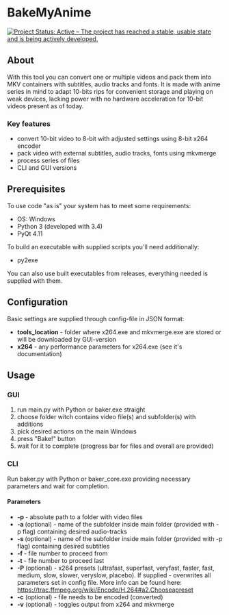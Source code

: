 BakeMyAnime
===========

[![Project Status: Active – The project has reached a stable, usable state and is being actively developed.](http://www.repostatus.org/badges/latest/active.svg)](http://www.repostatus.org/#active)

## About
With this tool you can convert one or multiple videos and pack them into MKV containers with subtitles, audio tracks and fonts. It is made with anime series in mind to adapt 10-bits rips for convenient storage and playing on weak devices, lacking power with no hardware acceleration for 10-bit videos present as of today.

### Key features
* convert 10-bit video to 8-bit with adjusted settings using 8-bit x264 encoder
* pack video with external subtitles, audio tracks, fonts using mkvmerge
* process series of files
* CLI and GUI versions

## Prerequisites
To use code "as is" your system has to meet some requirements:
* OS: Windows
* Python 3 (developed with 3.4)
* PyQt 4.11

To build an executable with supplied scripts you'll need additionally:
* py2exe

You can also use built executables from releases, everything needed is supplied with them.

## Configuration
Basic settings are supplied through config-file in JSON format:
* **tools_location** - folder where x264.exe and mkvmerge.exe are stored or will be downloaded by GUI-version
* **x264** - any performance parameters for x264.exe (see it's documentation)

## Usage

### GUI
1. run main&#46;py with Python or baker.exe straight
2. choose folder witch contains video file(s) and subfolder(s) with additions
3. pick desired actions on the main Windows
4. press "Bake!" button
5. wait for it to complete (progress bar for files and overall are provided)

### CLI
Run baker&#46;py with Python or baker_core.exe providing necessary parameters and wait for completion.

#### Parameters
* **-p <absolute path>** - absolute path to a folder with video files
* **-a <folder name>** (optional) - name of the subfolder inside main folder (provided with -p flag) containing desired audio-tracks
* **-s <folder name>** (optional) - name of the subfolder inside main folder (provided with -p flag) containing desired subtitles
* **-f <number>** - file number to proceed from
* **-t <number>** - file number to proceed last
* **-P <x264 mode name>** (optional) - x264 presets (ultrafast, superfast, veryfast, faster, fast, medium, slow, slower, veryslow, placebo).
If supplied - overwrites all parameters set in config file.
More info can be found here: https://trac.ffmpeg.org/wiki/Encode/H.264#a2.Chooseapreset
* **-c** (optional) - file needs to be encoded (converted)
* **-v** (optional) - toggles output from x264 and mkvmerge

